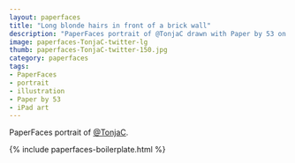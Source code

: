 ```yaml
---
layout: paperfaces
title: "Long blonde hairs in front of a brick wall"
description: "PaperFaces portrait of @TonjaC drawn with Paper by 53 on an iPad."
image: paperfaces-TonjaC-twitter-lg
thumb: paperfaces-TonjaC-twitter-150.jpg
category: paperfaces
tags: 
- PaperFaces
- portrait
- illustration
- Paper by 53
- iPad art
---
```


PaperFaces portrait of [@TonjaC](http://twitter.com/TonjaC).

{% include paperfaces-boilerplate.html %}
